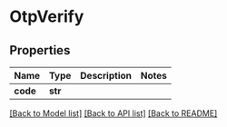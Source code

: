 # OtpVerify

## Properties
Name | Type | Description | Notes
------------ | ------------- | ------------- | -------------
**code** | **str** |  | 

[[Back to Model list]](../README.md#documentation-for-models) [[Back to API list]](../README.md#documentation-for-api-endpoints) [[Back to README]](../README.md)


